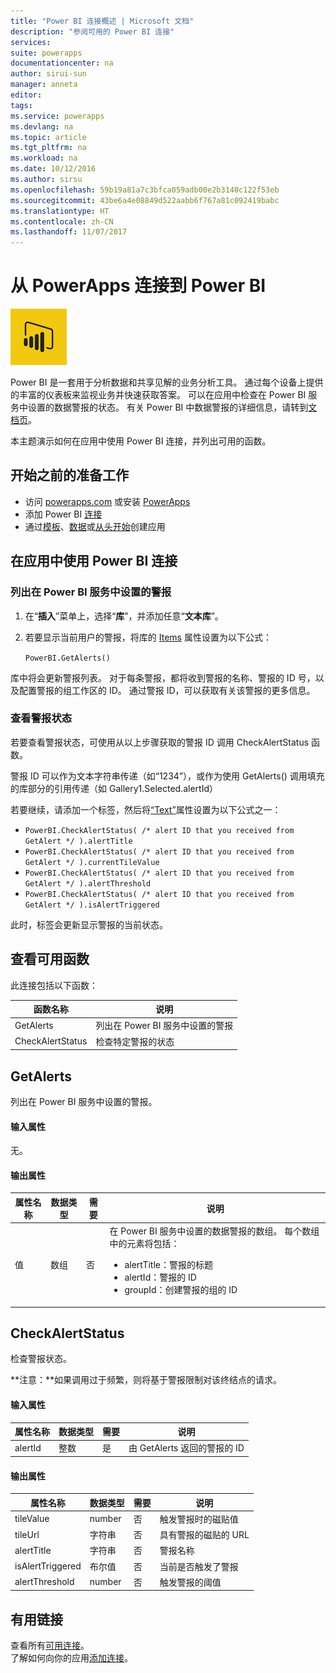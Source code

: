 ```yaml
---
title: "Power BI 连接概述 | Microsoft 文档"
description: "参阅可用的 Power BI 连接"
services: 
suite: powerapps
documentationcenter: na
author: sirui-sun
manager: anneta
editor: 
tags: 
ms.service: powerapps
ms.devlang: na
ms.topic: article
ms.tgt_pltfrm: na
ms.workload: na
ms.date: 10/12/2016
ms.author: sirsu
ms.openlocfilehash: 59b19a81a7c3bfca059adb00e2b3140c122f53eb
ms.sourcegitcommit: 43be6a4e08849d522aabb6f767a81c092419babc
ms.translationtype: HT
ms.contentlocale: zh-CN
ms.lasthandoff: 11/07/2017
---
```

# <a name="connect-to-power-bi-from-powerapps"></a>从 PowerApps 连接到 Power BI
![Power BI](./media/connection-powerbi/powerbiicon.png)

Power BI 是一套用于分析数据和共享见解的业务分析工具。 通过每个设备上提供的丰富的仪表板来监视业务并快速获取答案。 可以在应用中检查在 Power BI 服务中设置的数据警报的状态。 有关 Power BI 中数据警报的详细信息，请转到[文档页](https://powerbi.microsoft.com/documentation/powerbi-service-set-data-alerts/)。

本主题演示如何在应用中使用 Power BI 连接，并列出可用的函数。

## <a name="what-you-need-to-get-started"></a>开始之前的准备工作
* 访问 [powerapps.com](https://powerapps.com) 或安装 [PowerApps](http://aka.ms/powerappsinstall)
* 添加 Power BI [连接](https://powerapps.microsoft.com/tutorials/add-manage-connections/)
* 通过[模板](https://powerapps.microsoft.com/tutorials/get-started-test-drive/)、[数据](https://powerapps.microsoft.com/tutorials/get-started-create-from-data/)或[从头开始](https://powerapps.microsoft.com/tutorials/get-started-create-from-blank/)创建应用

## <a name="use-the-power-bi-connection-in-your-app"></a>在应用中使用 Power BI 连接
### <a name="list-the-alerts-that-youve-set-up-in-the-power-bi-service"></a>列出在 Power BI 服务中设置的警报
1. 在“**插入**”菜单上，选择“**库**”，并添加任意“**文本库**”。
2. 若要显示当前用户的警报，将库的 [Items](../controls/properties-core.md) 属性设置为以下公式：
   
   `PowerBI.GetAlerts()`

库中将会更新警报列表。 对于每条警报，都将收到警报的名称、警报的 ID 号，以及配置警报的组工作区的 ID。 通过警报 ID，可以获取有关该警报的更多信息。

### <a name="view-the-status-of-an-alert"></a>查看警报状态
若要查看警报状态，可使用从以上步骤获取的警报 ID 调用 CheckAlertStatus 函数。

警报 ID 可以作为文本字符串传递（如“1234”），或作为使用 GetAlerts() 调用填充的库部分的引用传递（如 Gallery1.Selected.alertId）

若要继续，请添加一个标签，然后将[“Text”](../controls/properties-core.md)属性设置为以下公式之一：

* `PowerBI.CheckAlertStatus( /* alert ID that you received from GetAlert */ ).alertTitle`
* `PowerBI.CheckAlertStatus( /* alert ID that you received from GetAlert */ ).currentTileValue`
* `PowerBI.CheckAlertStatus( /* alert ID that you received from GetAlert */ ).alertThreshold`
* `PowerBI.CheckAlertStatus( /* alert ID that you received from GetAlert */ ).isAlertTriggered`

此时，标签会更新显示警报的当前状态。

## <a name="view-the-available-functions"></a>查看可用函数
此连接包括以下函数：

| 函数名称 | 说明 |
| --- | --- |
| GetAlerts |列出在 Power BI 服务中设置的警报 |
| CheckAlertStatus |检查特定警报的状态 |

## <a name="getalerts"></a>GetAlerts
列出在 Power BI 服务中设置的警报。

#### <a name="input-properties"></a>输入属性
无。

#### <a name="output-properties"></a>输出属性
| 属性名称 | 数据类型 | 需要 | 说明 |
| --- | --- | --- | --- |
| 值 |数组 |否 |在 Power BI 服务中设置的数据警报的数组。 每个数组中的元素将包括： <ul><li>alertTitle：警报的标题</li><li>alertId：警报的 ID</li><li>groupId：创建警报的组的 ID</li></ul> |

## <a name="checkalertstatus"></a>CheckAlertStatus
检查警报状态。

**注意：**如果调用过于频繁，则将基于警报限制对该终结点的请求。

#### <a name="input-properties"></a>输入属性
| 属性名称 | 数据类型 | 需要 | 说明 |
| --- | --- | --- | --- |
| alertId |整数 |是 |由 GetAlerts 返回的警报的 ID |

#### <a name="output-properties"></a>输出属性
| 属性名称 | 数据类型 | 需要 | 说明 |
| --- | --- | --- | --- |
| tileValue |number |否 |触发警报时的磁贴值 |
| tileUrl |字符串 |否 |具有警报的磁贴的 URL |
| alertTitle |字符串 |否 |警报名称 |
| isAlertTriggered |布尔值 |否 |当前是否触发了警报 |
| alertThreshold |number |否 |触发警报的阈值 |

## <a name="helpful-links"></a>有用链接
查看所有[可用连接](../connections-list.md)。  
了解如何向你的应用[添加连接](../add-manage-connections.md)。

